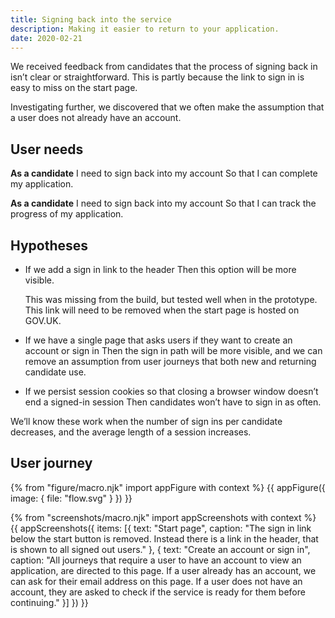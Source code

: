 ```yaml
---
title: Signing back into the service
description: Making it easier to return to your application.
date: 2020-02-21
---
```

We received feedback from candidates that the process of signing back in isn’t clear or straightforward. This is partly because the link to sign in is easy to miss on the start page.

Investigating further, we discovered that we often make the assumption that a user does not already have an account.

## User needs

**As a candidate**
I need to sign back into my account
So that I can complete my application.

**As a candidate**
I need to sign back into my account
So that I can track the progress of my application.

## Hypotheses

* If we add a sign in link to the header
  Then this option will be more visible.

  This was missing from the build, but tested well when in the prototype. This link will need to be removed when the start page is hosted on GOV.UK.

* If we have a single page that asks users if they want to create an account or sign in
  Then the sign in path will be more visible, and we can remove an assumption from user journeys that both new and returning candidate use.

* If we persist session cookies so that closing a browser window doesn’t end a signed-in session
  Then candidates won’t have to sign in as often.

We’ll know these work when the number of sign ins per candidate decreases, and the average length of a session increases.

## User journey

{% from "figure/macro.njk" import appFigure with context %}
{{ appFigure({
  image: {
    file: "flow.svg"
  }
}) }}

{% from "screenshots/macro.njk" import appScreenshots with context %}
{{ appScreenshots({
  items: [{
    text: "Start page",
    caption: "The sign in link below the start button is removed. Instead there is a link in the header, that is shown to all signed out users."
  }, {
    text: "Create an account or sign in",
    caption: "All journeys that require a user to have an account to view an application, are directed to this page. If a user already has an account, we can ask for their email address on this page. If a user does not have an account, they are asked to check if the service is ready for them before continuing."
  }]
}) }}
